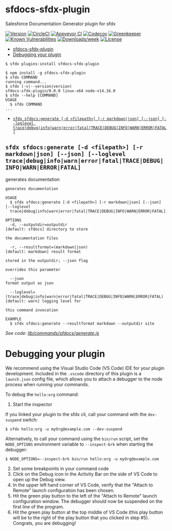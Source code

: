 # sfdocs-sfdx-plugin

Salesforce Documentation Generator plugin for sfdx

[![Version](https://img.shields.io/npm/v/sfdocs-sfdx-plugin.svg)](https://npmjs.org/package/sfdocs-sfdx-plugin)
[![CircleCI](https://circleci.com/gh/raspikabek/sfdocs-sfdx-plugin/tree/master.svg?style=shield)](https://circleci.com/gh/raspikabek/sfdocs-sfdx-plugin/tree/master)
[![Appveyor CI](https://ci.appveyor.com/api/projects/status/github/raspikabek/sfdocs-sfdx-plugin?branch=master&svg=true)](https://ci.appveyor.com/project/heroku/sfdocs-sfdx-plugin/branch/master)
[![Codecov](https://codecov.io/gh/raspikabek/sfdocs-sfdx-plugin/branch/master/graph/badge.svg)](https://codecov.io/gh/raspikabek/sfdocs-sfdx-plugin)
[![Greenkeeper](https://badges.greenkeeper.io/raspikabek/sfdocs-sfdx-plugin.svg)](https://greenkeeper.io/)
[![Known Vulnerabilities](https://snyk.io/test/github/raspikabek/sfdocs-sfdx-plugin/badge.svg)](https://snyk.io/test/github/raspikabek/sfdocs-sfdx-plugin)
[![Downloads/week](https://img.shields.io/npm/dw/sfdocs-sfdx-plugin.svg)](https://npmjs.org/package/sfdocs-sfdx-plugin)
[![License](https://img.shields.io/npm/l/sfdocs-sfdx-plugin.svg)](https://github.com/raspikabek/sfdocs-sfdx-plugin/blob/master/package.json)

<!-- toc -->
* [sfdocs-sfdx-plugin](#sfdocs-sfdx-plugin)
* [Debugging your plugin](#debugging-your-plugin)
<!-- tocstop -->
  <!-- install -->

```sh-session
$ sfdx plugins:install sfdocs-sfdx-plugin
```

<!-- usage -->
```sh-session
$ npm install -g sfdocs-sfdx-plugin
$ sfdx COMMAND
running command...
$ sfdx (-v|--version|version)
sfdocs-sfdx-plugin/0.0.0 linux-x64 node-v14.16.0
$ sfdx --help [COMMAND]
USAGE
  $ sfdx COMMAND
...
```
<!-- usagestop -->
<!-- commands -->
* [`sfdx sfdocs:generate [-d <filepath>] [-r markdown|json] [--json] [--loglevel trace|debug|info|warn|error|fatal|TRACE|DEBUG|INFO|WARN|ERROR|FATAL]`](#sfdx-sfdocsgenerate--d-filepath--r-markdownjson---json---loglevel-tracedebuginfowarnerrorfataltracedebuginfowarnerrorfatal)

## `sfdx sfdocs:generate [-d <filepath>] [-r markdown|json] [--json] [--loglevel trace|debug|info|warn|error|fatal|TRACE|DEBUG|INFO|WARN|ERROR|FATAL]`

generates documentation

```
generates documentation

USAGE
  $ sfdx sfdocs:generate [-d <filepath>] [-r markdown|json] [--json] [--loglevel 
  trace|debug|info|warn|error|fatal|TRACE|DEBUG|INFO|WARN|ERROR|FATAL]

OPTIONS
  -d, --outputdir=outputdir                                                         [default: sfdocs] directory to store
                                                                                    the documentation files

  -r, --resultformat=(markdown|json)                                                [default: markdown] result format
                                                                                    stored in the outputdir; --json flag
                                                                                    overrides this parameter

  --json                                                                            format output as json

  --loglevel=(trace|debug|info|warn|error|fatal|TRACE|DEBUG|INFO|WARN|ERROR|FATAL)  [default: warn] logging level for
                                                                                    this command invocation

EXAMPLE
  $ sfdx sfdocs:generate --resultformat markdown --outputdir site
```

_See code: [lib/commands/sfdocs/generate.js](https://github.com/raspikabek/sfdocs-sfdx-plugin/blob/v0.0.0/lib/commands/sfdocs/generate.js)_
<!-- commandsstop -->
<!-- debugging-your-plugin -->

# Debugging your plugin

We recommend using the Visual Studio Code (VS Code) IDE for your plugin development. Included in the `.vscode` directory of this plugin is a `launch.json` config file, which allows you to attach a debugger to the node process when running your commands.

To debug the `hello:org` command:

1. Start the inspector

If you linked your plugin to the sfdx cli, call your command with the `dev-suspend` switch:

```sh-session
$ sfdx hello:org -u myOrg@example.com --dev-suspend
```

Alternatively, to call your command using the `bin/run` script, set the `NODE_OPTIONS` environment variable to `--inspect-brk` when starting the debugger:

```sh-session
$ NODE_OPTIONS=--inspect-brk bin/run hello:org -u myOrg@example.com
```

2. Set some breakpoints in your command code
3. Click on the Debug icon in the Activity Bar on the side of VS Code to open up the Debug view.
4. In the upper left hand corner of VS Code, verify that the "Attach to Remote" launch configuration has been chosen.
5. Hit the green play button to the left of the "Attach to Remote" launch configuration window. The debugger should now be suspended on the first line of the program.
6. Hit the green play button at the top middle of VS Code (this play button will be to the right of the play button that you clicked in step #5).
   Congrats, you are debugging!
